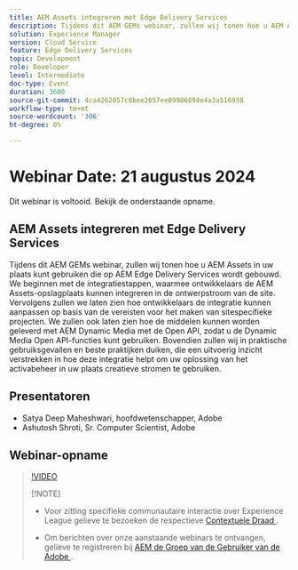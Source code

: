 ```yaml
---
title: AEM Assets integreren met Edge Delivery Services
description: Tijdens dit AEM GEMs webinar, zullen wij tonen hoe u AEM Assets in uw plaats kunt gebruiken die op AEM Edge Delivery Services wordt gebouwd.  We beginnen met de integratiestappen, waarmee ontwikkelaars de AEM Assets-opslagplaats kunnen integreren in de ontwerpstroom van de site. Vervolgens zullen we laten zien hoe ontwikkelaars de integratie kunnen aanpassen op basis van de vereisten voor het maken van sitespecifieke projecten. We zullen ook laten zien hoe de middelen kunnen worden geleverd met AEM Dynamic Media met de Open API, zodat u de Dynamic Media Open API-functies kunt gebruiken. Bovendien zullen wij in praktische gebruiksgevallen en beste praktijken duiken, die een uitvoerig inzicht verstrekken in hoe deze integratie helpt om uw oplossing van het activabeheer in uw plaats creatieve stromen te gebruiken.
solution: Experience Manager
version: Cloud Service
feature: Edge Delivery Services
topic: Development
role: Developer
level: Intermediate
doc-type: Event
duration: 3600
source-git-commit: 4ca4262057c8bee2657ee89986894e4a3a516938
workflow-type: tm+mt
source-wordcount: '306'
ht-degree: 0%

---
```


# Webinar Date: 21 augustus 2024

Dit webinar is voltooid. Bekijk de onderstaande opname.

## AEM Assets integreren met Edge Delivery Services

Tijdens dit AEM GEMs webinar, zullen wij tonen hoe u AEM Assets in uw plaats kunt gebruiken die op AEM Edge Delivery Services wordt gebouwd.  We beginnen met de integratiestappen, waarmee ontwikkelaars de AEM Assets-opslagplaats kunnen integreren in de ontwerpstroom van de site. Vervolgens zullen we laten zien hoe ontwikkelaars de integratie kunnen aanpassen op basis van de vereisten voor het maken van sitespecifieke projecten. We zullen ook laten zien hoe de middelen kunnen worden geleverd met AEM Dynamic Media met de Open API, zodat u de Dynamic Media Open API-functies kunt gebruiken. Bovendien zullen wij in praktische gebruiksgevallen en beste praktijken duiken, die een uitvoerig inzicht verstrekken in hoe deze integratie helpt om uw oplossing van het activabeheer in uw plaats creatieve stromen te gebruiken.

## Presentatoren

* Satya Deep Maheshwari, hoofdwetenschapper, Adobe
* Ashutosh Shroti, Sr. Computer Scientist, Adobe

## Webinar-opname

>[!VIDEO](https://video.tv.adobe.com/v/3433046/)
>
>[!NOTE]
>
>* Voor zitting specifieke communautaire interactie over Experience League gelieve te bezoeken de respectieve [ Contextuele Draad ](https://adobe.ly/4aCz0OE).
>
>* Om berichten over onze aanstaande webinars te ontvangen, gelieve te registreren bij [ AEM de Groep van de Gebruiker van de Adobe ](https://aem-augs.adobe.com/).
